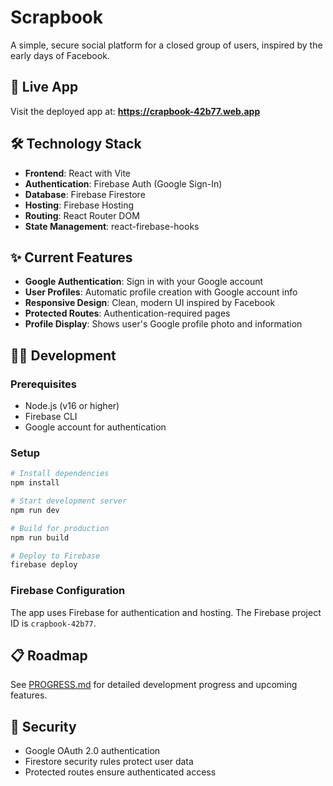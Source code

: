 # Scrapbook

A simple, secure social platform for a closed group of users, inspired by the early days of Facebook.

## 🚀 Live App

Visit the deployed app at: **https://crapbook-42b77.web.app**

## 🛠 Technology Stack

- **Frontend**: React with Vite
- **Authentication**: Firebase Auth (Google Sign-In)
- **Database**: Firebase Firestore
- **Hosting**: Firebase Hosting
- **Routing**: React Router DOM
- **State Management**: react-firebase-hooks

## ✨ Current Features

- **Google Authentication**: Sign in with your Google account
- **User Profiles**: Automatic profile creation with Google account info
- **Responsive Design**: Clean, modern UI inspired by Facebook
- **Protected Routes**: Authentication-required pages
- **Profile Display**: Shows user's Google profile photo and information

## 🏃‍♂️ Development

### Prerequisites
- Node.js (v16 or higher)
- Firebase CLI
- Google account for authentication

### Setup
```bash
# Install dependencies
npm install

# Start development server
npm run dev

# Build for production
npm run build

# Deploy to Firebase
firebase deploy
```

### Firebase Configuration
The app uses Firebase for authentication and hosting. The Firebase project ID is `crapbook-42b77`.

## 📋 Roadmap

See [PROGRESS.md](./PROGRESS.md) for detailed development progress and upcoming features.

## 🔐 Security

- Google OAuth 2.0 authentication
- Firestore security rules protect user data
- Protected routes ensure authenticated access
